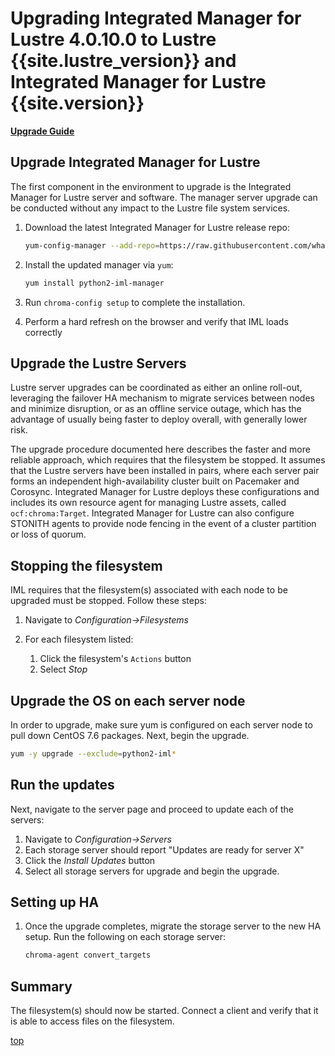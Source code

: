 # Upgrading Integrated Manager for Lustre 4.0.10.0 to Lustre {{site.lustre_version}} and Integrated Manager for Lustre {{site.version}}

[**Upgrade Guide**](ug_TOC.md)

## Upgrade Integrated Manager for Lustre

The first component in the environment to upgrade is the Integrated Manager for Lustre server and software. The manager server upgrade can be conducted without any impact to the Lustre file system services.

1. Download the latest Integrated Manager for Lustre release repo:

   ```sh
   yum-config-manager --add-repo=https://raw.githubusercontent.com/whamcloud/integrated-manager-for-lustre/v5.0.0/chroma_support.repo
   ```

1. Install the updated manager via `yum`:

   ```sh
   yum install python2-iml-manager
   ```

1. Run `chroma-config setup` to complete the installation.

1. Perform a hard refresh on the browser and verify that IML loads correctly

## Upgrade the Lustre Servers

Lustre server upgrades can be coordinated as either an online roll-out, leveraging the failover HA mechanism to migrate services between nodes and minimize disruption, or as an offline service outage, which has the advantage of usually being faster to deploy overall, with generally lower risk.

The upgrade procedure documented here describes the faster and more reliable approach, which requires that the filesystem be stopped. It assumes that the Lustre servers have been installed in pairs, where each server pair forms an independent high-availability cluster built on Pacemaker and Corosync. Integrated Manager for Lustre deploys these configurations and includes its own resource agent for managing Lustre assets, called `ocf:chroma:Target`. Integrated Manager for Lustre can also configure STONITH agents to provide node fencing in the event of a cluster partition or loss of quorum.

## Stopping the filesystem

IML requires that the filesystem(s) associated with each node to be upgraded must be stopped. Follow these steps:

1. Navigate to _Configuration->Filesystems_
1. For each filesystem listed:

   1. Click the filesystem's `Actions` button
   1. Select _Stop_

## Upgrade the OS on each server node

In order to upgrade, make sure yum is configured on each server node to pull down CentOS 7.6 packages. Next, begin the upgrade.

```bash
yum -y upgrade --exclude=python2-iml*
```

## Run the updates

Next, navigate to the server page and proceed to update each of the servers:

1. Navigate to _Configuration->Servers_
1. Each storage server should report "Updates are ready for server X"
1. Click the _Install Updates_ button
1. Select all storage servers for upgrade and begin the upgrade.

## Setting up HA

1. Once the upgrade completes, migrate the storage server to the new HA setup. Run the following on each storage server:

   ```sh
   chroma-agent convert_targets
   ```

## Summary

The filesystem(s) should now be started. Connect a client and verify that it is able to access files on the filesystem.

[top](#upgrading-integrated-manager-for-lustre-40100-to-lustre-2121-and-integrated-manager-for-lustre-5000)
